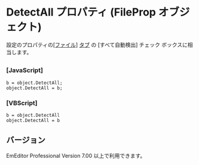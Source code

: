 # DetectAll プロパティ (FileProp オブジェクト)

設定のプロパティの[\[ファイル\]](../../dlg/properties/file/index) [タブ](../../dlg/properties/file/index) の
\[すべて自動検出\] チェック ボックスに相当します。

## 

### \[JavaScript\]

```
b = object.DetectAll;
object.DetectAll = b;
```

### \[VBScript\]

```
b = object.DetectAll
object.DetectAll = b
```

## バージョン

EmEditor Professional Version 7.00 以上で利用できます。
